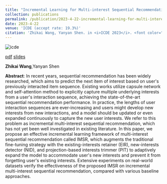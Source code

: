 ```yaml
---
title: "Incremental Learning for Multi-interest Sequential Recommendation"
collection: publications
permalink: /publication/2023-4-22-incremental-learning-for-multi-interest-sequential-recommendation
date: 2023-4-22
venue: 'ICDE (accept rate: 19.3%)'
citation: 'Zhikai Wang, Yanyan Shen. in <i>ICDE 2023</i>. <font color="red">best paper award (top 1)</font>.'
---
```

![icde]({{site.url}}/images/icde2.png)

[pdf]({{site.url}}/files/icde.pdf) [slides]({{site.url}}/files/icde_slides.pdf) 

   **Zhikai Wang**,Yanyan Shen

   **Abstract**: In recent years, sequential recommendation has been widely researched, which aims to predict the next item of interest based on user's previously interacted item sequence. Existing works utilize capsule network and self-attention method to explicitly capture multiple underlying interests from a user's interaction sequence, achieving the state-of-the-art sequential recommendation performance. In practice, the lengths of user interaction sequences are ever-increasing and users might develop new interests from new interactions, and a model should be updated or even expanded continuously to capture the new user interests. We refer to this problem as incremental multi-interest sequential recommendation, which has not yet been well investigated in existing literature. In this paper, we propose an effective incremental learning framework of multi-interest sequential recommendation called IMSR, which augments the traditional fine-tuning strategy with the existing-interests retainer (EIR), new-interests detector (NID), and projection-based interests trimmer (PIT) to adaptively expand the model to accommodate user's new interests and prevent it from forgetting user's existing interests. Extensive experiments on real-world datasets verify the effectiveness of the proposed IMSR on incremental multi-interest sequential recommendation, compared with various baseline approaches.